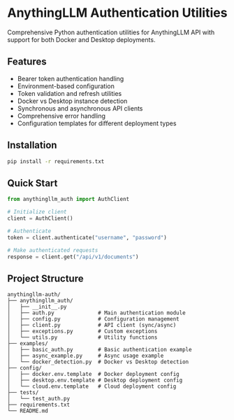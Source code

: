 # AnythingLLM Authentication Utilities

Comprehensive Python authentication utilities for AnythingLLM API with support for both Docker and Desktop deployments.

## Features

- Bearer token authentication handling
- Environment-based configuration
- Token validation and refresh utilities
- Docker vs Desktop instance detection
- Synchronous and asynchronous API clients
- Comprehensive error handling
- Configuration templates for different deployment types

## Installation

```bash
pip install -r requirements.txt
```

## Quick Start

```python
from anythingllm_auth import AuthClient

# Initialize client
client = AuthClient()

# Authenticate
token = client.authenticate("username", "password")

# Make authenticated requests
response = client.get("/api/v1/documents")
```

## Project Structure

```
anythingllm-auth/
├── anythingllm_auth/
│   ├── __init__.py
│   ├── auth.py              # Main authentication module
│   ├── config.py            # Configuration management
│   ├── client.py            # API client (sync/async)
│   ├── exceptions.py        # Custom exceptions
│   └── utils.py             # Utility functions
├── examples/
│   ├── basic_auth.py        # Basic authentication example
│   ├── async_example.py     # Async usage example
│   └── docker_detection.py  # Docker vs Desktop detection
├── config/
│   ├── docker.env.template  # Docker deployment config
│   ├── desktop.env.template # Desktop deployment config
│   └── cloud.env.template   # Cloud deployment config
├── tests/
│   └── test_auth.py
├── requirements.txt
└── README.md